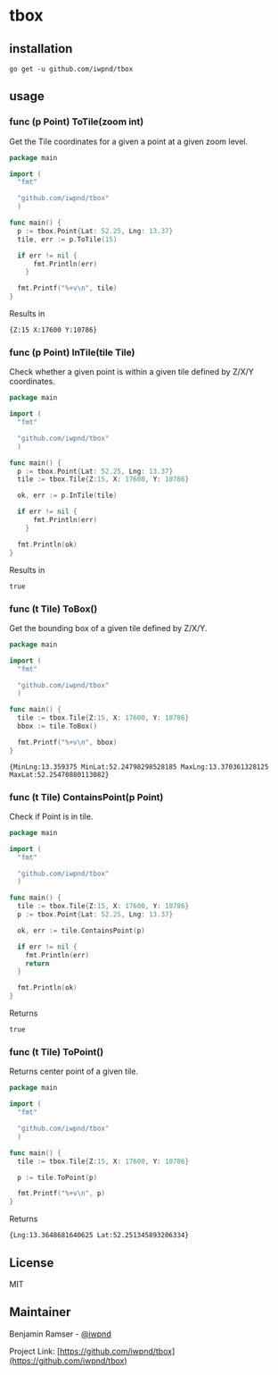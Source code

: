 # tbox

## installation

```
go get -u github.com/iwpnd/tbox
```

## usage

### func (p Point) ToTile(zoom int)

Get the Tile coordinates for a given a point at a given zoom level.

```go
package main

import (
  "fmt"

  "github.com/iwpnd/tbox"
  )

func main() {
  p := tbox.Point{Lat: 52.25, Lng: 13.37}
  tile, err := p.ToTile(15)

  if err != nil {
      fmt.Println(err)
    }

  fmt.Printf("%+v\n", tile)
}
```

Results in

```
{Z:15 X:17600 Y:10786}
```

### func (p Point) InTile(tile Tile)

Check whether a given point is within a given tile defined by Z/X/Y coordinates.

```go
package main

import (
  "fmt"

  "github.com/iwpnd/tbox"
  )

func main() {
  p := tbox.Point{Lat: 52.25, Lng: 13.37}
  tile := tbox.Tile{Z:15, X: 17600, Y: 10786}

  ok, err := p.InTile(tile)

  if err != nil {
      fmt.Println(err)
    }

  fmt.Println(ok)
}
```

Results in

```
true
```

### func (t Tile) ToBox()

Get the bounding box of a given tile defined by Z/X/Y.

```go
package main

import (
  "fmt"

  "github.com/iwpnd/tbox"
  )

func main() {
  tile := tbox.Tile{Z:15, X: 17600, Y: 10786}
  bbox := tile.ToBox()

  fmt.Printf("%+v\n", bbox)
}
```

```
{MinLng:13.359375 MinLat:52.24798298528185 MaxLng:13.370361328125 MaxLat:52.25470880113082}
```

### func (t Tile) ContainsPoint(p Point)

Check if Point is in tile.

```go
package main

import (
  "fmt"

  "github.com/iwpnd/tbox"
  )

func main() {
  tile := tbox.Tile{Z:15, X: 17600, Y: 10786}
  p := tbox.Point{Lat: 52.25, Lng: 13.37}

  ok, err := tile.ContainsPoint(p)

  if err != nil {
    fmt.Println(err)
    return
  }

  fmt.Println(ok)
}
```

Returns

```
true
```

### func (t Tile) ToPoint()

Returns center point of a given tile.

```go
package main

import (
  "fmt"

  "github.com/iwpnd/tbox"
  )

func main() {
  tile := tbox.Tile{Z:15, X: 17600, Y: 10786}

  p := tile.ToPoint(p)

  fmt.Printf("%+v\n", p)
}
```

Returns

```
{Lng:13.3648681640625 Lat:52.251345893206334}
```

## License

MIT

## Maintainer

Benjamin Ramser - [@iwpnd](https://github.com/iwpnd)

Project Link: [https://github.com/iwpnd/tbox](https://github.com/iwpnd/tbox)
